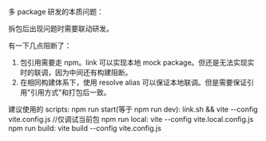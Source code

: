 多 package 研发的本质问题：

拆包后出现问题时需要联动研发。

有一下几点阻断了：
1. 包引用需要走 npm。link 可以实现本地 mock package。但还是无法实现实时的联调，因为中间还有构建阻断。
2. 在相同构建体系下，使用 resolve alias 可以保证本地联调。但是需要保证引用"引用方式"和打包后一致。

建议使用的 scripts:
npm run start(等于 npm run dev): link.sh && vite --config vite.config.js //仅调试当前包
npm run local: vite --config vite.local.config.js
npm run build: vite build --config vite.config.js
 